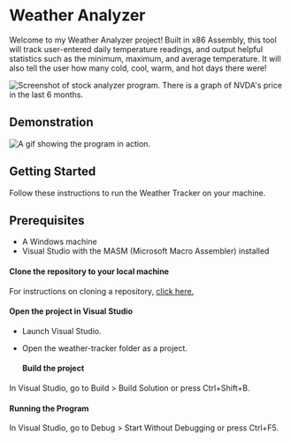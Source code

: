 # Weather Analyzer

Welcome to my Weather Analyzer project! Built in x86 Assembly, this tool will track user-entered daily temperature readings, and output helpful statistics such as the minimum, maximum, and average temperature. It will also tell the user how
many cold, cool, warm, and hot days there were!

![Screenshot of stock analyzer program. There is a graph of NVDA's price in the last 6 months.](/screenshots/stock-analyzer-aapl-6mo.png)

## Demonstration
![A gif showing the program in action.](/screenshots/stock-analyzer-demo-gif.gif)

## Getting Started

Follow these instructions to run the Weather Tracker on your machine.
<br>

## Prerequisites
-	A Windows machine
-	Visual Studio with the MASM (Microsoft Macro Assembler) installed

#### Clone the repository to your local machine

For instructions on cloning a repository, [click here.](https://docs.github.com/en/repositories/creating-and-managing-repositories/cloning-a-repository)

#### Open the project in Visual Studio
-	Launch Visual Studio.
- Open the weather-tracker folder as a project.

  #### Build the project
In Visual Studio, go to Build > Build Solution or press Ctrl+Shift+B.

#### Running the Program
In Visual Studio, go to Debug > Start Without Debugging or press Ctrl+F5.

<br>

